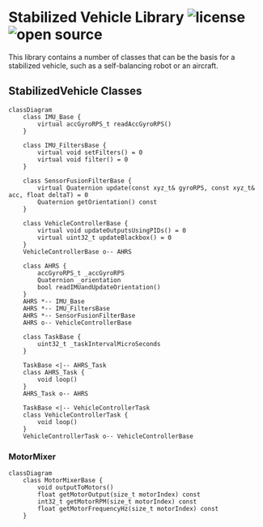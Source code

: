 # Stabilized Vehicle Library ![license](https://img.shields.io/badge/license-MIT-green) ![open source](https://badgen.net/badge/open/source/blue?icon=github)

This library contains a number of classes that can be the basis for a stabilized vehicle, such as a self-balancing robot or an aircraft.

## StabilizedVehicle Classes

```mermaid
classDiagram
    class IMU_Base {
        virtual accGyroRPS_t readAccGyroRPS()
    }

    class IMU_FiltersBase {
        virtual void setFilters() = 0
        virtual void filter() = 0
    }

    class SensorFusionFilterBase {
        virtual Quaternion update(const xyz_t& gyroRPS, const xyz_t& acc, float deltaT) = 0
        Quaternion getOrientation() const
    }

    class VehicleControllerBase {
        virtual void updateOutputsUsingPIDs() = 0
        virtual uint32_t updateBlackbox() = 0
    }
    VehicleControllerBase o-- AHRS

    class AHRS {
        accGyroRPS_t _accGyroRPS
        Quaternion _orientation
        bool readIMUandUpdateOrientation()
    }
    AHRS *-- IMU_Base
    AHRS *-- IMU_FiltersBase
    AHRS *-- SensorFusionFilterBase
    AHRS o-- VehicleControllerBase

    class TaskBase {
        uint32_t _taskIntervalMicroSeconds
    }

    TaskBase <|-- AHRS_Task
    class AHRS_Task {
        void loop()
    }
    AHRS_Task o-- AHRS

    TaskBase <|-- VehicleControllerTask
    class VehicleControllerTask {
        void loop()
    }
    VehicleControllerTask o-- VehicleControllerBase
```

### MotorMixer

```mermaid
classDiagram
    class MotorMixerBase {
        void outputToMotors()
        float getMotorOutput(size_t motorIndex) const
        int32_t getMotorRPM(size_t motorIndex) const
        float getMotorFrequencyHz(size_t motorIndex) const
    }
```
